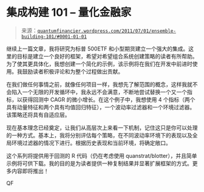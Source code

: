 <!--yml

分类：未分类

日期：2024-05-18 14:00:26

-->

# 集成构建 101 – 量化金融家

> 来源：[`quantumfinancier.wordpress.com/2011/07/01/ensemble-building-101/#0001-01-01`](https://quantumfinancier.wordpress.com/2011/07/01/ensemble-building-101/#0001-01-01)

继续上一篇文章，我将研究为标普 500ETF 和小型期货建立一个强大的集成。这里的目标是建立一个良好的框架，希望对希望组合系统创建策略的读者有所帮助。为了使其更具体化，我想创建一个简化的示例，该示例将在我们在开发中前进时使用。我鼓励读者积极评论和为整个过程做出贡献。

在我们做任何事情之前，就像任何项目一样，我想先了解范围的概念，这样我就不会陷入一个无限的开发循环中，我永远不会满意，不断地尝试替换一个又一个指标，以获得回测中 CAGR 的微小增长。在这个例子中，我想使用 4 个指标（两个具有动量特征和两个具有均值回归特征），一个波动率过滤器和一个环境过滤器。该策略还将具有自适应层。

现在基本理念已经奠定，让我们从高层次上来看一下机制，记住这只是你可以处理的一种方式。基本上，我将分别评估每个策略，在不同波动率环境下的表现以及全局环境过滤器的情况下进行。根据历史表现和当前环境，将确定敞口。

这个系列将提供用于回测的 R 代码（仍在考虑使用 quanstrat/blotter），并且简单示例将可供下载。我的目的是为读者提供一种复制结果并显著扩展框架的方式。更多内容即将推出！

QF
